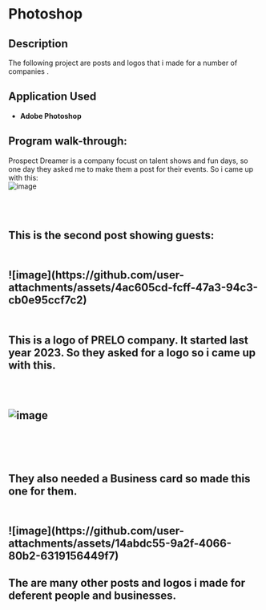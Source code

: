 <h1>Photoshop </h1>

<h2>Description</h2>
The following project are posts and logos that i made for a number of companies .
<br />



<h2>Application Used</h2>



-	<b>Adobe Photoshop</b> 



<h2>Program walk-through:</h2>



<p align=”center”>

Prospect Dreamer is a company focust on talent shows and fun days, so one day 
they asked me to make them a post for their events. So i came up with this: <br/>
![image](https://github.com/user-attachments/assets/b65e6278-f1fc-463c-97bf-afc50c326207)




<br />

<br />

<h2/>This is the second post showing guests: <h2/> <br/>
![image](https://github.com/user-attachments/assets/4ac605cd-fcff-47a3-94c3-cb0e95ccf7c2)




<br />

<br />

<h2>This is a logo of PRELO company. It started last year 2023. So they
asked for a logo so  i came up with this.<h2/><br/>

![image](https://github.com/user-attachments/assets/4dd64a76-364c-4fc8-8c10-11d34142d793)


<br />

<br />

<h2/>They also needed a Business card so made this one for them. <h2/> <br/>
![image](https://github.com/user-attachments/assets/14abdc55-9a2f-4066-80b2-6319156449f7)


<h2>The are many other posts and logos i made for deferent people and businesses.<h2/>
<br />

<br />

<br/>
